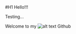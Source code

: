 
[logo]: https://images.g2crowd.com/uploads/product/image/social_landscape/social_landscape_505df21738edbe9baababa9d60be291d/github.png "Github"
#H1 Hello!!! 

Testing...


Welcome to my ![alt text][logo] Github